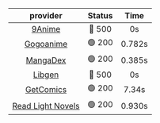 | **provider** | **Status** | **Time** |
|:--------:|:------:|:----:|
| [9Anime](https://9anime.to) | 🔴 500 | 0s |
| [Gogoanime](https://gogoanime.gg) | 🟢 200 | 0.782s |
| [MangaDex](https://mangadex.org) | 🟢 200 | 0.385s |
| [Libgen](http://libgen) | 🔴 500 | 0s |
| [GetComics](https://getcomics.info/) | 🟢 200 | 7.34s |
| [Read Light Novels](https://readlightnovels.net) | 🟢 200 | 0.930s |
